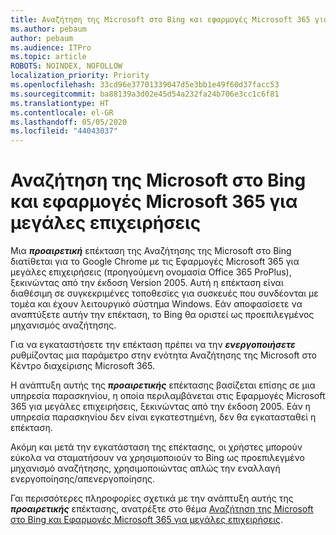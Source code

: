 ```yaml
---
title: Αναζήτηση της Microsoft στο Bing και εφαρμογές Microsoft 365 για μεγάλες επιχειρήσεις
ms.author: pebaum
author: pebaum
ms.audience: ITPro
ms.topic: article
ROBOTS: NOINDEX, NOFOLLOW
localization_priority: Priority
ms.openlocfilehash: 33cd96e37701339047d5e3bb1e49f60d37facc53
ms.sourcegitcommit: ba88139a3d02e45d54a232fa24b706e3cc1c6f81
ms.translationtype: HT
ms.contentlocale: el-GR
ms.lasthandoff: 05/05/2020
ms.locfileid: "44043037"
---
```

# <a name="microsoft-search-in-bing-and-microsoft-365-apps-for-enterprise"></a>Αναζήτηση της Microsoft στο Bing και εφαρμογές Microsoft 365 για μεγάλες επιχειρήσεις

Μια ***προαιρετική*** επέκταση της Αναζήτησης της Microsoft στο Bing διατίθεται για το Google Chrome με τις Εφαρμογές Microsoft 365 για μεγάλες επιχειρήσεις (προηγούμενη ονομασία Office 365 ProPlus), ξεκινώντας από την έκδοση Version 2005. Αυτή η επέκταση είναι διαθέσιμη σε συγκεκριμένες τοποθεσίες για συσκευές που συνδέονται με τομέα και έχουν λειτουργικό σύστημα Windows. Εάν αποφασίσετε να αναπτύξετε αυτήν την επέκταση, το Bing θα οριστεί ως προεπιλεγμένος μηχανισμός αναζήτησης.

Για να εγκαταστήσετε την επέκταση πρέπει να την ***ενεργοποιήσετε*** ρυθμίζοντας μια παράμετρο στην ενότητα Αναζήτησης της Microsoft στο Κέντρο διαχείρισης Microsoft 365.

Η ανάπτυξη αυτής της ***προαιρετικής*** επέκτασης βασίζεται επίσης σε μια υπηρεσία παρασκηνίου, η οποία περιλαμβάνεται στις Εφαρμογές Microsoft 365 για μεγάλες επιχειρήσεις, ξεκινώντας από την έκδοση 2005. Εάν η υπηρεσία παρασκηνίου δεν είναι εγκατεστημένη, δεν θα εγκατασταθεί η επέκταση.

Ακόμη και μετά την εγκατάσταση της επέκτασης, οι χρήστες μπορούν εύκολα να σταματήσουν να χρησιμοποιούν το Bing ως προεπιλεγμένο μηχανισμό αναζήτησης, χρησιμοποιώντας απλώς την εναλλαγή ενεργοποίησης/απενεργοποίησης.

Γαι περισσότερες πληροφορίες σχετικά με την ανάπτυξη αυτής της ***προαιρετικής*** επέκτασης, ανατρέξτε στο θέμα [Αναζήτηση της Microsoft στο Bing και Εφαρμογές Microsoft 365 για μεγάλες επιχειρήσεις](https://docs.microsoft.com/deployoffice/microsoft-search-bing).